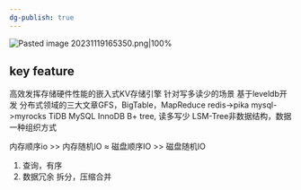 ```yaml
---
dg-publish: true
---
```

![Pasted image 20231119165350.png|100%](/img/user/pics/Pasted%20image%2020231119165350.png)
## key feature
高效发挥存储硬件性能的嵌入式KV存储引擎
针对写多读少的场景
基于leveldb开发
分布式领域的三大文章GFS，BigTable，MapReduce
redis->pika
mysql->myrocks
TiDB
MySQL InnoDB B+ tree, 读多写少
LSM-Tree非数据结构，数据一种组织方式

 内存顺序io  >> 内存随机IO  ≈ 磁盘顺序IO >> 磁盘随机IO

1. 查询，有序
2. 数据冗余 拆分，压缩合并